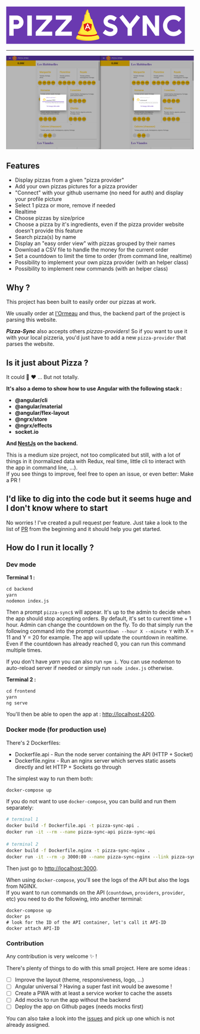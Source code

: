 ![Image](./logo/png/PS_logo_high_res_2.png?raw=true)

<hr>

![Image](./demo.gif?raw=true)

## Features
- Display pizzas from a given "pizza provider"  
- Add your own pizzas pictures for a pizza provider  
- "Connect" with your github username (no need for auth) and display your profile picture  
- Select 1 pizza or more, remove if needed  
- Realtime  
- Choose pizzas by size/price  
- Choose a pizza by it's ingredients, even if the pizza provider website doesn't provide this feature  
- Search pizza(s) by name  
- Display an "easy order view" with pizzas grouped by their names  
- Download a CSV file to handle the money for the current order  
- Set a countdown to limit the time to order (from command line, realtime)  
- Possibility to implement your own pizza provider (with an helper class)  
- Possibility to implement new commands (with an helper class)  

## Why ?
This project has been built to easily order our pizzas at work.

We usually order at [l'Ormeau](http://www.pizzadelormeau.com/index.html%3Fp=61.html) and thus, the backend part of the project is parsing this website.

***Pizza-Sync*** also accepts others *pizzas-providers*! So if you want to use it with your local pizzeria, you'd just have to add a new `pizza-provider` that parses the website.

## Is it just about Pizza ?
It could :pizza: :heart: ... But not totally.

**It's also a demo to show how to use Angular with the following stack :**
- **@angular/cli**
- **@angular/material**
- **@angular/flex-layout**
- **@ngrx/store**
- **@ngrx/effects**
- **socket.io**

**And [NestJs](https://github.com/nestjs/nest) on the backend.**

This is a medium size project, not too complicated but still, with a lot of things in it (normalized data with Redux, real time, little cli to interact with the app in command line, ...).  
If you see things to improve, feel free to open an issue, or even better: Make a PR !

## I'd like to dig into the code but it seems huge and I don't know where to start
No worries ! I've created a pull request per feature. Just take a look to the list of [PR](https://github.com/maxime1992/pizza-sync/pulls?q=is%3Apr+is%3Aclosed) from the beginning and it should help you get started.

## How do I run it locally ?
### Dev mode
**Terminal 1 :**
```
cd backend
yarn
nodemon index.js
```

Then a prompt `pizza-sync$` will appear.
It's up to the admin to decide when the app should stop accepting orders.
By default, it's set to current time + 1 hour.
Admin can change the countdown on the fly. To do that simply run the following command into the prompt `countdown --hour X --minute Y` with X = 11 and Y = 20 for example.
The app will update the countdown in realtime. Even if the countdown has already reached 0, you can run this command multiple times.

If you don't have *yarn* you can also run `npm i`.
You can use *nodemon* to auto-reload server if needed or simply run `node index.js` otherwise.

**Terminal 2 :**
```
cd frontend
yarn
ng serve
```

You'll then be able to open the app at : [http://localhost:4200](http://localhost:4200).

### Docker mode (for production use)
There's 2 Dockerfiles:
- Dockerfile.api - Run the node server containing the API (HTTP + Socket)
- Dockerfile.nginx - Run an nginx server which serves static assets directly and let HTTP + Sockets go through

The simplest way to run them both:
```
docker-compose up
```

If you do not want to use `docker-compose`, you can build and run them separately:
```bash
# terminal 1
docker build -f Dockerfile.api -t pizza-sync-api .
docker run -it --rm --name pizza-sync-api pizza-sync-api

# terminal 2
docker build -f Dockerfile.nginx -t pizza-sync-nginx .
docker run -it --rm -p 3000:80 --name pizza-sync-nginx --link pizza-sync-api:pizza-sync-api pizza-sync-nginx
```

Then just go to [http://localhost:3000](http://localhost:3000).

When using `docker-compose`, you'll see the logs of the API but also the logs from NGINX.  
If you want to run commands on the API (`countdown`, `providers`, `provider`, etc) you need to do the following, into another terminal:  
```
docker-compose up
docker ps
# look for the ID of the API container, let's call it API-ID
docker attach API-ID
```

### Contribution
Any contribution is very welcome :sparkles: !

There's plenty of things to do with this small project.
Here are some ideas :

- [ ] Improve the layout (theme, responsiveness, logo, ...)
- [ ] Angular universal ? Having a super fast init would be awesome !
- [ ] Create a PWA with at least a service worker to cache the assets
- [ ] Add mocks to run the app without the backend
- [ ] Deploy the app on Github pages (needs mocks first)

You can also take a look into the [issues](https://github.com/maxime1992/pizza-sync/issues) and pick up one which is not already assigned.
